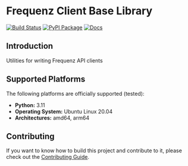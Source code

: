 # Frequenz Client Base Library

[![Build Status](https://github.com/frequenz-floss/frequenz-client-base-python/actions/workflows/ci.yaml/badge.svg)](https://github.com/frequenz-floss/frequenz-client-base-python/actions/workflows/ci.yaml)
[![PyPI Package](https://img.shields.io/pypi/v/frequenz-client-base)](https://pypi.org/project/frequenz-client-base/)
[![Docs](https://img.shields.io/badge/docs-latest-informational)](https://frequenz-floss.github.io/frequenz-client-base-python/)

## Introduction

Utilities for writing Frequenz API clients

## Supported Platforms

The following platforms are officially supported (tested):

- **Python:** 3.11
- **Operating System:** Ubuntu Linux 20.04
- **Architectures:** amd64, arm64

## Contributing

If you want to know how to build this project and contribute to it, please
check out the [Contributing Guide](CONTRIBUTING.md).
